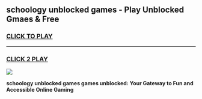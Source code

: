 
## schoology unblocked games - Play Unblocked Gmaes & Free
<h3>
<a href="https://news.freeplayer.one?title=schoology_unblocked_games&ref=16F">CLICK TO PLAY</a></h3>
<hr>

<h3>
<a href="https://news.freeplayer.one?title=schoology_unblocked_games&ref=16F">CLICK 2 PLAY</a>
  
</h3>

<a href="https://news.freeplayer.one?title=schoology_unblocked_games&ref=16F/"><img src="https://clearcache.store/games.png"></a>


**schoology unblocked games games unblocked: Your Gateway to Fun and Accessible Online Gaming**
